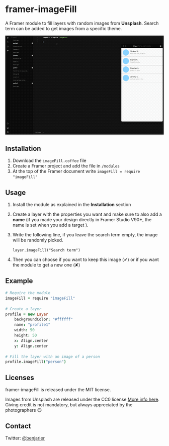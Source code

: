 # framer-imageFill
A Framer module to fill layers with random images from **Unsplash**. Search term can be added to get images from a specific theme.

![framer-app-base demo ](docs/demo.gif)

## Installation
1. Download the `imageFill.coffee` file
2. Create a Framer project and add the file in `/modules`
3. At the top of the Framer document write `imageFill = require "imageFill"`

## Usage
1. Install the module as explained in the **Installation** section
2. Create a layer with the properties you want and make sure to also add a **name** (if you made your design directly in Framer Studio V90+, the name is set when you add a target ).
3. Write the following line, if you leave the search term empty, the image will be randomly picked.

    `layer.imageFill("Search term")`
4. Then you can choose if you want to keep this image (✔︎) or if you want the module to get a new one (✘)

## Example
```coffeescript
# Require the module
imageFill = require "imageFill"

# Create a layer
profile = new Layer
    backgroundColor: "#ffffff"
    name: "profile1"
    width: 50
    height: 50
    x: Align.center
    y: Align.center

# Fill the layer with an image of a person
profile.imageFill("person")
```

## Licenses
framer-imageFill is released under the MIT license.

Images from Unsplash are released under the CC0 license [More info here](https://unsplash.com/license). Giving credit is not mandatory, but always appreciated by the photographers 😉

## Contact
Twitter: [@benjarier](https://twitter.com/benjarier)
